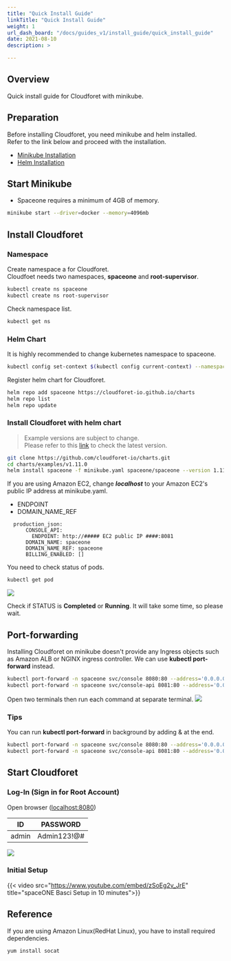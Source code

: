 ```yaml
---
title: "Quick Install Guide"
linkTitle: "Quick Install Guide"
weight: 1
url_dash_board: "/docs/guides_v1/install_guide/quick_install_guide"
date: 2021-08-10
description: >

---
```


## Overview
Quick install guide for Cloudforet with minikube.

## Preparation
Before installing Cloudforet, you need minikube and helm installed. <br>
Refer to the link below and proceed with the installation.

* [Minikube Installation](https://minikube.sigs.k8s.io/docs/start/)
* [Helm Installation](https://helm.sh/docs/intro/install/)


## Start Minikube
- Spaceone requires a minimum of 4GB of memory.
~~~bash
minikube start --driver=docker --memory=4096mb
~~~

## Install Cloudforet

### Namespace
Create namespace a for Cloudforet.<br>
Cloudfoet needs two namespaces, **spaceone** and **root-supervisor**.
~~~bash
kubectl create ns spaceone
kubectl create ns root-supervisor
~~~

Check namespace list.
~~~bash
kubectl get ns
~~~

### Helm Chart
It is highly recommended to change kubernetes namespace to spaceone.
~~~bash
kubectl config set-context $(kubectl config current-context) --namespace spaceone
~~~

Register helm chart for Cloudforet.
~~~bash
helm repo add spaceone https://cloudforet-io.github.io/charts
helm repo list
helm repo update
~~~

### Install Cloudforet with helm chart
> Example versions are subject to change.<br>
> Please refer to this [link](https://github.com/cloudforet-io/charts/tree/master/examples) to check the latest version.


~~~bash
git clone https://github.com/cloudforet-io/charts.git
cd charts/examples/v1.11.0
helm install spaceone -f minikube.yaml spaceone/spaceone --version 1.11.0
~~~

If you are using Amazon EC2, change ***localhost*** to your Amazon EC2's public IP address at minikube.yaml.

* ENDPOINT
* DOMAIN_NAME_REF

~~~
  production_json:
      CONSOLE_API:
        ENDPOINT: http://##### EC2 public IP ####:8081
      DOMAIN_NAME: spaceone
      DOMAIN_NAME_REF: spaceone
      BILLING_ENABLED: []
~~~

You need to check status of pods.
~~~bash
kubectl get pod
~~~
![](/docs/setup_operation/quick_install/quick_install_img/quick_install_image_01.png)

Check if STATUS is **Completed** or **Running**.
It will take some time, so please wait.

## Port-forwarding
Installing Cloudforet on minikube doesn't provide any Ingress objects such as Amazon ALB or NGINX ingress controller.
We can use **kubectl port-forward** instead.

~~~bash
kubectl port-forward -n spaceone svc/console 8080:80 --address='0.0.0.0'
kubectl port-forward -n spaceone svc/console-api 8081:80 --address='0.0.0.0'
~~~

Open two terminals then run each command at separate terminal.
![](/docs/setup_operation/quick_install/quick_install_img/quick_install_image_02.png)

### Tips
You can run **kubectl port-forward** in background by adding & at the end.

~~~bash
kubectl port-forward -n spaceone svc/console 8080:80 --address='0.0.0.0' &
kubectl port-forward -n spaceone svc/console-api 8081:80 --address='0.0.0.0' &
~~~

## Start Cloudforet

### Log-In (Sign in for Root Account)
Open browser
([localhost:8080](http://localhost:8080))

| ID | PASSWORD |
|---|---|
| admin | Admin123!@# |

![](/docs/setup_operation/quick_install/quick_install_img/quick_install_image_03.png)

### Initial Setup
{{< video src="https://www.youtube.com/embed/zSoEg2v_JrE" title="spaceONE Basci Setup in 10 minutes">}}

## Reference

If you are using Amazon Linux(RedHat Linux), you have to install required dependencies.

~~~bash
yum install socat
~~~
